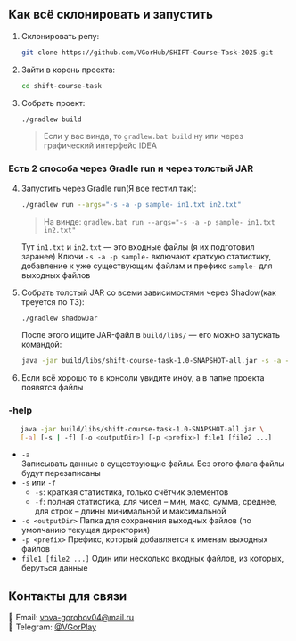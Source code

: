 ## Как всё склонировать и запустить

1. Склонировать репу:
   ```bash
   git clone https://github.com/VGorHub/SHIFT-Course-Task-2025.git
   ```
2. Зайти в корень проекта:
   ```bash
   cd shift-course-task
   ```

3. Собрать проект:
   ```bash
   ./gradlew build
   ```
   > Если у вас винда, то `gradlew.bat build` ну или через графический интерфейс IDEA 
    
### Есть 2 способа через Gradle run и через толстый JAR

4. Запустить через Gradle run(Я все тестил так):
   ```bash
   ./gradlew run --args="-s -a -p sample- in1.txt in2.txt"
   ```
   > На винде: `gradlew.bat run --args="-s -a -p sample- in1.txt in2.txt"`

   Тут `in1.txt` и `in2.txt` — это входные файлы (я их подготовил заранее)
   Ключи `-s -a -p sample-` включают краткую статистику, добавление к уже существующим файлам и префикс `sample-` для выходных файлов


5. Собрать толстый JAR со всеми зависимостями через Shadow(как треуется по ТЗ):
   ```bash
   ./gradlew shadowJar
   ```
   После этого ищите JAR-файл в `build/libs/` — его можно запускать командой:
   ```bash
   java -jar build/libs/shift-course-task-1.0-SNAPSHOT-all.jar -s -a -p sample- in1.txt in2.txt
   ```

6. Если всё хорошо то в консоли увидите инфу, а в папке проекта появятся файлы

### -help

```bash
   java -jar build/libs/shift-course-task-1.0-SNAPSHOT-all.jar \
   [-a] [-s | -f] [-o <outputDir>] [-p <prefix>] file1 [file2 ...]
```

- `-a`  
  Записывать данные в существующие файлы. Без этого флага файлы будут перезаписаны
- `-s` или `-f`
   - `-s`: краткая статистика, только счётчик элементов
   - `-f`: полная статистика, для чисел – мин, макс, сумма, среднее, для строк – длины минимальной и максимальной
- `-o <outputDir>`
  Папка для сохранения выходных файлов (по умолчанию текущая директория)
- `-p <prefix>`
  Префикс, который добавляется к именам выходных файлов
- `file1 [file2 ...]` 
  Один или несколько входных файлов, из которых, беруться данные

## Контакты для связи

📧 Email: vova-gorohov04@mail.ru  
📱 Telegram: [@VGorPlay](https://t.me/VGorPlay)
